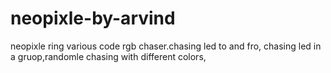# neopixle-by-arvind
neopixle ring various code rgb chaser.chasing led to and fro, chasing led in a gruop,randomle chasing with different colors,
